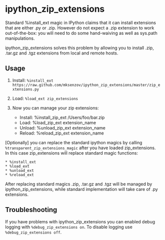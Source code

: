 ipython_zip_extensions
======================
        
Standard %install_ext magic in IPython claims that it can install extensions that are either .py or .zip. However do not
expect a .zip extension to work out-of-the-box: you will need to do some hand-waiving as well as sys.path manipulations.
        
ipython_zip_extensions solves this problem by allowing you to install .zip, .tar.gz and .tgz extensions from local and
remote hosts.

Usage
-----
        
1. Install: `%install_ext https://raw.github.com/mksenzov/ipython_zip_extensions/master/zip_extensions.py`
2. Load: `%load_ext zip_extensions`
3. Now you can manage your zip extensions:

    * Install: %install_zip_ext /Users/foo/bar.zip
    * Load: %load_zip_ext extension_name
    * Unload: %unload_zip_ext extension_name
    * Reload: %reload_zip_ext extension_name
        
[Optionally] you can replace the standard ipython magics by calling `%transparent_zip_extensions_magic` after you have 
loaded zip_extensions. In this case zip_extensions will replace standard magic functions:
        
    * %install_ext
    * %load_ext
    * %unload_ext
    * %reload_ext
        
After replacing standard magics .zip, .tar.gz and .tgz will be managed by ipython_zip_extensions, while standard
implementation will take care of .py extensions.

Troubleshooting
---------------

If you have problems with ipython_zip_extensions you can enabled debug logging with `%debug_zip_extensions on`. To
disable logging use `%debug_zip_extensions off`.
